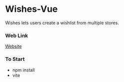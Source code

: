 # Wishes-Vue
Wishes lets users create a wishlist from multiple stores.

### Web Link
[Website](https://wishes-vue.netlify.app)

### To Start
  - npm install
  - vite